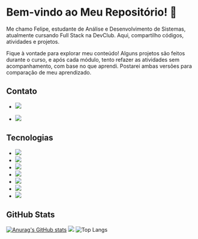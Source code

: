                             


         




# Bem-vindo ao Meu Repositório! 👋

Me chamo Felipe, estudante de Análise e Desenvolvimento de Sistemas, atualmente cursando Full Stack na DevClub. Aqui, compartilho códigos, atividades e projetos.

Fique à vontade para explorar meu conteúdo! Alguns projetos são feitos durante o curso, e após cada módulo, tento refazer as atividades sem acompanhamento, com base no que aprendi. Postarei ambas versões para comparação de meu aprendizado.

## Contato

- <a href="mailto:felipefialho.informatica@gmail.com">
  <img src="https://img.shields.io/badge/Gmail-D14836?style=for-the-badge&logo=gmail&logoColor=white">
</a>

- <a href="https://www.linkedin.com/in/felipe-augusto-fialho/"> <img src="https://img.shields.io/badge/LinkedIn-0077B5?style=for-the-badge&logo=linkedin&logoColor=white"/><a/>


## Tecnologias

- <img src="https://img.shields.io/badge/HTML5-E34F26?style=for-the-badge&logo=html5&logoColor=white"/>
- <img src="https://img.shields.io/badge/CSS3-1572B6?style=for-the-badge&logo=css3&logoColor=white"/>
- <img src="https://img.shields.io/badge/JavaScript-323330?style=for-the-badge&logo=javascript&logoColor=F7DF1E"/>
- <img src="https://img.shields.io/badge/Python-14354C?style=for-the-badge&logo=python&logoColor=white"/>
- <img src="https://img.shields.io/badge/Figma-F24E1E?style=for-the-badge&logo=figma&logoColor=white"/>
- <img src="https://img.shields.io/badge/PyCharm-000000.svg?&style=for-the-badge&logo=PyCharm&logoColor=white"/>
- <img src="https://img.shields.io/badge/Visual_Studio_Code-0078D4?style=for-the-badge&logo=visual%20studio%20code&logoColor=white"/>
  

## GitHub Stats

[![Anurag's GitHub stats](https://github-readme-stats.vercel.app/api?username=FelipeAugustoFialho)](https://github.com/anuraghazra/github-readme-stats)
![](https://komarev.com/ghpvc/?username=FelipeAugustoFialho&label=Total+Visitas+No+Perfil)
![Top Langs](https://github-readme-stats.vercel.app/api/top-langs/?username=FelipeAugustoFialho&size_weight=0.5&count_weight=0.5)



